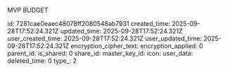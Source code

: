 MVP BUDGET

id: 7281cae0eaec48078ff2080548ab7931
created_time: 2025-09-28T17:52:24.321Z
updated_time: 2025-09-28T17:52:24.321Z
user_created_time: 2025-09-28T17:52:24.321Z
user_updated_time: 2025-09-28T17:52:24.321Z
encryption_cipher_text: 
encryption_applied: 0
parent_id: 
is_shared: 0
share_id: 
master_key_id: 
icon: 
user_data: 
deleted_time: 0
type_: 2